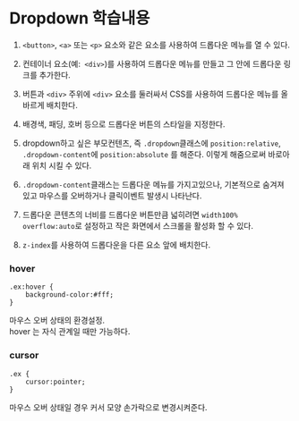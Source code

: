 ﻿# Dropdown 학습내용
1. ```<button>```, ```<a>``` 또는 ```<p>``` 요소와 같은 요소를 사용하여 드롭다운 메뉴를 열 수 있다.

2. 컨테이너 요소(예:``` <div>```)를 사용하여 드롭다운 메뉴를 만들고 그 안에 드롭다운 링크를 추가한다.

3. 버튼과 ```<div>``` 주위에 ```<div>``` 요소를 둘러싸서 CSS를 사용하여 드롭다운 메뉴를 올바르게 배치한다.

4. 배경색, 패딩, 호버 등으로 드롭다운 버튼의 스타일을 지정한다. 

5. dropdown하고 싶은 부모컨텐츠, 즉 ```.dropdown```클래스에 ```position:relative```, ```.dropdown-content```에 ```position:absolute``` 를 해준다.
이렇게 해줌으로써 바로아래 위치 시킬 수 있다.

6. ```.dropdown-content```클래스는 드롭다운 메뉴를 가지고있으나, 기본적으로 숨겨져 있고 마우스를 오버하거나 클릭이벤트 발생시 나타난다. 

7. 드롭다운 콘텐츠의 너비를 드롭다운 버튼만큼 넓히려면 ```width100%``` ```overflow:auto```로 설정하고 작은 화면에서 스크롤을 활성화 할 수 있다.

7. ```z-index```를 사용하여 드롭다운을 다른 요소 앞에 배치한다.


### hover
```
.ex:hover {
    background-color:#fff;
}
```
마우스 오버 상태의 환경설정.<br>
hover 는 자식 관계일 때만 가능하다.
### cursor
```
.ex {
    cursor:pointer;
}
```
마우스 오버 상태일 경우 커서 모양 손가락으로 변경시켜준다.

